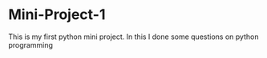 # Mini-Project-1
This is my first python mini project. In this I done some questions on python programming
